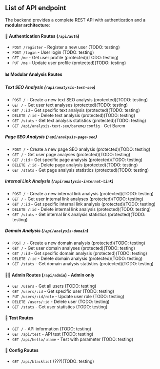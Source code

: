## List of API endpoint 

The backend provides a complete REST API with authentication and a **modular architecture**:

#### 🔐 **Authentication Routes** (`/api/auth`)
- `POST /register` - Register a new user (TODO: testing)
- `POST /login` - User login (TODO: testing)
- `GET /me` - Get user profile (protected)(TODO: testing)
- `PUT /me` - Update user profile (protected)(TODO: testing)

#### 📊 **Modular Analysis Routes**

##### **Text SEO Analysis** (`/api/analysis-text-seo`)
- `POST /` - Create a new text SEO analysis (protected)(TODO: testing)
- `GET /` - Get user text analyses (protected)(TODO: testing)
- `GET /:id` - Get specific text analysis (protected)(TODO: testing)
- `DELETE /:id` - Delete text analysis (protected)(TODO: testing)
- `GET /stats` - Get text analysis statistics (protected)(TODO: testing)
- `GET /api/analysis-text-seo/bareme/config` - Get Barem


##### **Page SEO Analysis** (`/api/analysis-page-seo`)
- `POST /` - Create a new page SEO analysis (protected)(TODO: testing)
- `GET /` - Get user page analyses (protected)(TODO: testing)
- `GET /:id` - Get specific page analysis (protected)(TODO: testing)
- `DELETE /:id` - Delete page analysis (protected)(TODO: testing)
- `GET /stats` - Get page analysis statistics (protected)(TODO: testing)

##### **Internal Link Analysis** (`/api/analysis-internal-link`)
- `POST /` - Create a new internal link analysis (protected)(TODO: testing)
- `GET /` - Get user internal link analyses (protected)(TODO: testing)
- `GET /:id` - Get specific internal link analysis (protected)(TODO: testing)
- `DELETE /:id` - Delete internal link analysis (protected)(TODO: testing)
- `GET /stats` - Get internal link analysis statistics (protected)(TODO: testing)

##### **Domain Analysis** (`/api/analysis-domain`)
- `POST /` - Create a new domain analysis (protected)(TODO: testing)
- `GET /` - Get user domain analyses (protected)(TODO: testing)
- `GET /:id` - Get specific domain analysis (protected)(TODO: testing)
- `DELETE /:id` - Delete domain analysis (protected)(TODO: testing)
- `GET /stats` - Get domain analysis statistics (protected)(TODO: testing)

#### 👨‍💼 **Admin Routes** (`/api/admin`) - Admin only
- `GET /users` - Get all users (TODO: testing)
- `GET /users/:id` - Get specific user (TODO: testing)
- `PUT /users/:id/role` - Update user role (TODO: testing)
- `DELETE /users/:id` - Delete user (TODO: testing)
- `GET /stats` - Get user statistics (TODO: testing)

#### 🧪 **Test Routes**
- `GET /` - API information (TODO: testing)
- `GET /api/test` - API test (TODO: testing)
- `GET /api/hello/:name` - Test with parameter (TODO: testing)

#### 🧪 **Config Routes**
- `GET /api/blacklist` (???)(TODO: testing)
